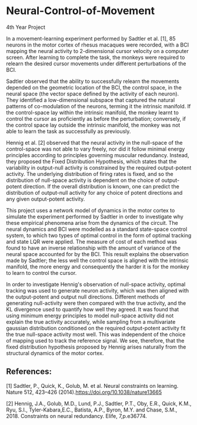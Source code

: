 # Neural-Control-of-Movement
4th Year Project

In a movement-learning experiment performed by Sadtler et al. [1], 85 neurons in the motor cortex of rhesus macaques were recorded, with a BCI mapping the neural activity to 2-dimensional cursor velocity on a computer screen. After learning to complete the task, the monkeys were required to relearn the desired cursor movements under different perturbations of the BCI.

Sadtler observed that the ability to successfully relearn the movements depended on the geometric location of the BCI, the control space, in the neural space (the vector space defined by the activity of each neuron). They identified a low-dimensional subspace that captured the natural patterns of co-modulation of the neurons, terming it the intrinsic manifold. If the control-space lay within the intrinsic manifold, the monkey learnt to control the cursor as proficiently as before the perturbation; conversely, if the control space lay outside the intrinsic manifold, the monkey was not able to learn the task as successfully as previously.

Hennig et al. [2] observed that the neural activity in the null-space of the control-space was not able to vary freely, nor did it follow minimal energy principles according to principles governing muscular redundancy. Instead, they proposed the Fixed Distribution Hypothesis, which states that the variability in output-null activity is constrained by the required output-potent activity. The underlying distribution of firing rates is fixed, and so the distribution of null-space activity is dependent on the choice of output-potent direction. If the overall distribution is known, one can predict the distribution of output-null activity for any choice of potent directions and any given output-potent activity.

This project uses a network model of dynamics in the motor cortex to simulate the experiment performed by Sadtler in order to investigate why these empirical phenomena arise from the dynamics of the circuit. The neural dynamics and BCI were modelled as a standard state-space control system, to which two types of optimal control in the form of optimal tracking and state LQR were applied. The measure of cost of each method was found to have an inverse relationship with the amount of variance of the neural space accounted for by the BCI. This result explains the observation made by Sadtler; the less well the control space is aligned with the intrinsic manifold, the more energy and consequently the harder it is for the monkey to learn to control the cursor.

In order to investigate Hennig's observation of null-space activity, optimal tracking was used to generate neuron activity, which was then aligned with the output-potent and output null directions. Different methods of generating null-activity were then compared with the true activity, and the KL divergence used to quantify how well they agreed. It was found that using minimum energy principles to model null-space activity did not explain the true activity accurately, while sampling from a multivariate gaussian distribution conditioned on the required output-potent activity fit the true null-space activity most well. This was independent of the choice of mapping used to track the reference signal. We see, therefore, that the fixed distribution hypothesis proposed by Hennig arises naturally from the structural dynamics of the motor cortex.

## References:

[1] Sadtler, P., Quick, K., Golub, M. et al. Neural constraints on learning. Nature 512, 423–426 (2014).https://doi.org/10.1038/nature13665

[2] Hennig, J.A., Golub, M.D., Lund, P.J., Sadtler, P.T., Oby, E.R., Quick, K.M., Ryu, S.I., Tyler-Kabara,E.C., Batista, A.P., Byron, M.Y. and Chase, S.M., 2018. Constraints on neural redundancy. Elife, 7,p.e36774.
